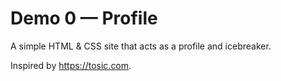 # Demo 0 — Profile

A simple HTML & CSS site that acts as a profile and icebreaker.

Inspired by https://tosic.com.
